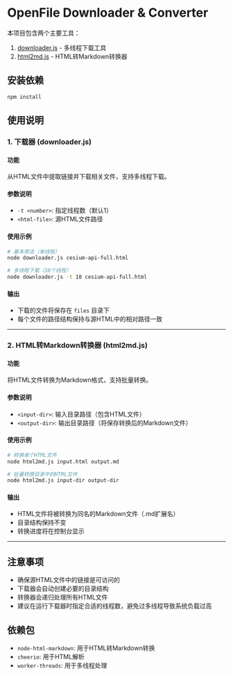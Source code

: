 # OpenFile Downloader & Converter

本项目包含两个主要工具：
1. [downloader.js](downloader.js) - 多线程下载工具
2. [html2md.js](html2md.js) - HTML转Markdown转换器

## 安装依赖

```bash
npm install
```

## 使用说明

### 1. 下载器 (downloader.js)

#### 功能
从HTML文件中提取链接并下载相关文件，支持多线程下载。

#### 参数说明
- `-t <number>`: 指定线程数（默认1）
- `<html-file>`: 源HTML文件路径

#### 使用示例
```bash
# 基本用法（单线程）
node downloader.js cesium-api-full.html

# 多线程下载（10个线程）
node downloader.js -t 10 cesium-api-full.html
```

#### 输出
- 下载的文件将保存在 `files` 目录下
- 每个文件的路径结构保持与源HTML中的相对路径一致

---

### 2. HTML转Markdown转换器 (html2md.js)

#### 功能
将HTML文件转换为Markdown格式，支持批量转换。

#### 参数说明
- `<input-dir>`: 输入目录路径（包含HTML文件）
- `<output-dir>`: 输出目录路径（将保存转换后的Markdown文件）

#### 使用示例
```bash
# 转换单个HTML文件
node html2md.js input.html output.md

# 批量转换目录中的HTML文件
node html2md.js input-dir output-dir
```

#### 输出
- HTML文件将被转换为同名的Markdown文件（.md扩展名）
- 目录结构保持不变
- 转换进度将在控制台显示

---

## 注意事项
- 确保源HTML文件中的链接是可访问的
- 下载器会自动创建必要的目录结构
- 转换器会递归处理所有HTML文件
- 建议在运行下载器时指定合适的线程数，避免过多线程导致系统负载过高

## 依赖包
- `node-html-markdown`: 用于HTML转Markdown转换
- `cheerio`: 用于HTML解析
- `worker-threads`: 用于多线程处理